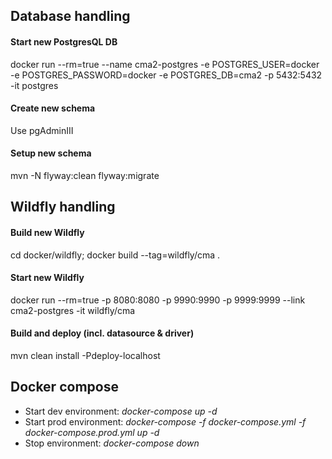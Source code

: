 ## Database handling

#### Start new PostgresQL DB
docker run --rm=true --name cma2-postgres -e POSTGRES_USER=docker -e POSTGRES_PASSWORD=docker -e POSTGRES_DB=cma2 -p 5432:5432 -it postgres

#### Create new schema
Use pgAdminIII

#### Setup new schema
mvn -N flyway:clean flyway:migrate

## Wildfly handling

#### Build new Wildfly
cd docker/wildfly; docker build --tag=wildfly/cma .

#### Start new Wildfly
docker run --rm=true -p 8080:8080 -p 9990:9990 -p 9999:9999 --link cma2-postgres -it wildfly/cma

#### Build and deploy (incl. datasource & driver)
mvn clean install -Pdeploy-localhost

## Docker compose
- Start dev environment: *docker-compose up -d*
- Start prod environment: *docker-compose -f docker-compose.yml -f docker-compose.prod.yml up -d*
- Stop environment: *docker-compose down*
